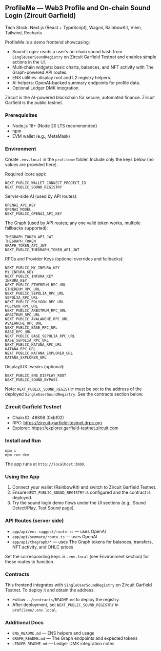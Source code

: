 ## ProfileMe — Web3 Profile and On‑chain Sound Login (Zircuit Garfield)

Tech Stack: Next.js (React + TypeScript), Wagmi, RainbowKit, Viem, Tailwind, Recharts

ProfileMe is a demo frontend showcasing:

- Sound Login: reads a user’s on‑chain sound hash from `SingleUserSoundRegistry` on Zircuit Garfield Testnet and enables simple actions in the UI.
- Multi‑chain widgets: basic charts, balances, and NFT activity with The Graph-powered API routes.
- ENS utilities: display root and L2 registry helpers.
- AI helpers: OpenAI-backed summary endpoints for profile data.
- Optional Ledger DMK integration.

Zircuit is the AI-powered blockchain for secure, automated finance. Zircuit Garfield is the public testnet.

### Prerequisites

- Node.js 18+ (Node 20 LTS recommended)
- npm
- EVM wallet (e.g., MetaMask)

### Environment

Create `.env.local` in the `profileme` folder. Include only the keys below (no values are provided here).

Required (core app):

```
NEXT_PUBLIC_WALLET_CONNECT_PROJECT_ID
NEXT_PUBLIC_SOUND_REGISTRY
```

Server-side AI (used by API routes):

```
OPENAI_API_KEY
OPENAI_MODEL
NEXT_PUBLIC_OPENAI_API_KEY
```

The Graph (used by API routes; any one valid token works, multiple fallbacks supported):

```
THEGRAPH_TOKEN_API_JWT
THEGRAPH_TOKEN
GRAPH_TOKEN_API_JWT
NEXT_PUBLIC_THEGRAPH_TOKEN_API_JWT
```

RPCs and Provider Keys (optional overrides and fallbacks):

```
NEXT_PUBLIC_MY_INFURA_KEY
MY_INFURA_KEY
NEXT_PUBLIC_INFURA_KEY
INFURA_KEY
NEXT_PUBLIC_ETHEREUM_RPC_URL
ETHEREUM_RPC_URL
NEXT_PUBLIC_SEPOLIA_RPC_URL
SEPOLIA_RPC_URL
NEXT_PUBLIC_POLYGON_RPC_URL
POLYGON_RPC_URL
NEXT_PUBLIC_ARBITRUM_RPC_URL
ARBITRUM_RPC_URL
NEXT_PUBLIC_AVALANCHE_RPC_URL
AVALANCHE_RPC_URL
NEXT_PUBLIC_BASE_RPC_URL
BASE_RPC_URL
NEXT_PUBLIC_BASE_SEPOLIA_RPC_URL
BASE_SEPOLIA_RPC_URL
NEXT_PUBLIC_KATANA_RPC_URL
KATANA_RPC_URL
NEXT_PUBLIC_KATANA_EXPLORER_URL
KATANA_EXPLORER_URL
```

Display/UX tweaks (optional):

```
NEXT_PUBLIC_ENS_DISPLAY_ROOT
NEXT_PUBLIC_SOUND_BYPASS
```

Note: `NEXT_PUBLIC_SOUND_REGISTRY` must be set to the address of the deployed `SingleUserSoundRegistry`. See the contracts section below.

### Zircuit Garfield Testnet

- Chain ID: 48898 (0xbf02)
- RPC: https://zircuit-garfield-testnet.drpc.org
- Explorer: https://explorer.garfield-testnet.zircuit.com

### Install and Run

```
npm i
npm run dev
```

The app runs at `http://localhost:3000`.

### Using the App

1. Connect your wallet (RainbowKit) and switch to Zircuit Garfield Testnet.
2. Ensure `NEXT_PUBLIC_SOUND_REGISTRY` is configured and the contract is deployed.
3. Try the sound login demo flows under the UI sections (e.g., Sound Detect/Play, Test Sound page).

### API Routes (server side)

- `app/api/ens-suggest/route.ts` — uses OpenAI
- `app/api/summary/route.ts` — uses OpenAI
- `app/api/thegraph/*` — uses The Graph tokens for balances, transfers, NFT activity, and OHLC prices

Set the corresponding keys in `.env.local` (see Environment section) for these routes to function.

### Contracts

This frontend integrates with `SingleUserSoundRegistry` on Zircuit Garfield Testnet. To deploy it and obtain the address:

- Follow `../contracts/README.md` to deploy the registry.
- After deployment, set `NEXT_PUBLIC_SOUND_REGISTRY` in `profileme/.env.local`.

### Additional Docs

- `ENS_README.md` — ENS helpers and usage
- `GRAPH_README.md` — The Graph endpoints and expected tokens
- `LEDGER_README.md` — Ledger DMK integration notes
